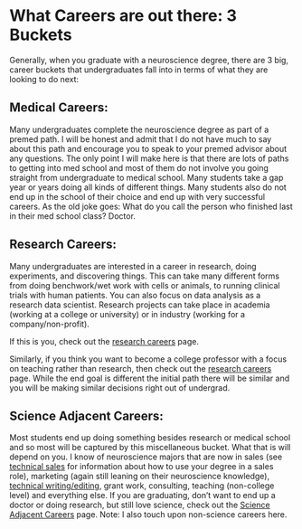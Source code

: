 # What Careers are out there: 3 Buckets

Generally, when you graduate with a neuroscience degree, there are 3 big, career buckets that undergraduates fall into in terms of what they are looking to do next:

## Medical Careers:
Many undergraduates complete the neuroscience degree as part of a premed path. I will be honest and admit that I do not have much to say about this path and encourage you to speak to your premed advisor about any questions. The only point I will make here is that there are lots of paths to getting into med school and most of them do not involve you going straight from undergraduate to medical school. Many students take a gap year or years doing all kinds of different things. Many students also do not end up in the school of their choice and end up with very successful careers. As the old joke goes: What do you call the person who finished last in their med school class? Doctor.

## Research Careers:
Many undergraduates are interested in a career in research, doing experiments, and discovering things. This can take many different forms from doing benchwork/wet work with cells or animals, to running clinical trials with human patients. You can also focus on data analysis as a research data scientist. Research projects can take place in academia (working at a college or university) or in industry (working for a company/non-profit).

If this is you, check out the [research careers](../research_careers/research_careers.md) page. 

Similarly, if you think you want to become a college professor with a focus on teaching rather than research, then check out the  [research careers](../research_careers/research_careers.md) page. While the end goal is different the initial path there will be similar and you will be making similar decisions right out of undergrad.

## Science Adjacent Careers:

Most students end up doing something besides research or medical school and so most will be captured by this miscellaneous bucket. What that is will depend on you. I know of neuroscience majors that are now in sales (see [technical sales](../sci_adj/tech_sales.md) for information about how to use your degree in a sales role), marketing (again still leaning on their neuroscience knowledge), [technical writing/editing](../sci_adj/tech_writing.md), grant work, consulting, teaching (non-college level) and everything else. If you are graduating, don’t want to end up a doctor or doing research, but still love science, check out the [Science Adjacent Careers](../sci_adj/everything_else.md) page. Note: I also touch upon non-science careers here.